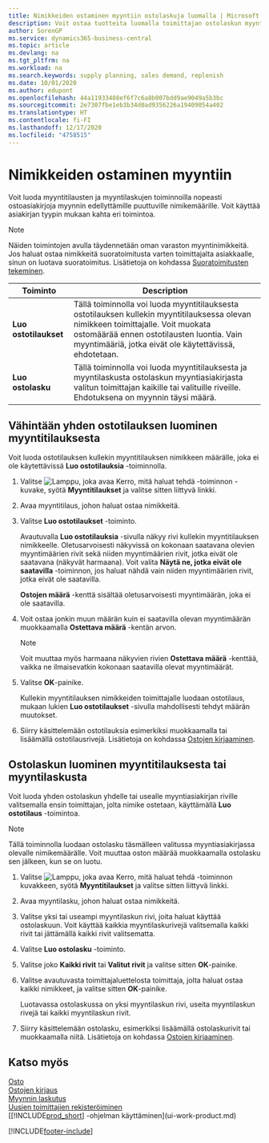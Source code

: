 ```yaml
---
title: Nimikkeiden ostaminen myyntiin ostolaskuja luomalla | Microsoft Docs
description: Voit ostaa tuotteita luomalla toimittajan ostolaskun myyntilaskusta.
author: SorenGP
ms.service: dynamics365-business-central
ms.topic: article
ms.devlang: na
ms.tgt_pltfrm: na
ms.workload: na
ms.search.keywords: supply planning, sales demand, replenish
ms.date: 10/01/2020
ms.author: edupont
ms.openlocfilehash: 44a11933488ef6f7c6a8b007bdd9ae9049a5b3bc
ms.sourcegitcommit: 2e7307fbe1eb3b34d0ad9356226a19409054a402
ms.translationtype: HT
ms.contentlocale: fi-FI
ms.lasthandoff: 12/17/2020
ms.locfileid: "4758515"
---
```

# <a name="purchase-items-for-a-sale"></a>Nimikkeiden ostaminen myyntiin
Voit luoda myyntitilausten ja myyntilaskujen toiminnoilla nopeasti ostoasiakirjoja myynnin edellyttämille puuttuville nimikemäärille. Voit käyttää asiakirjan tyypin mukaan kahta eri toimintoa.

> [!Note]
> Näiden toimintojen avulla täydennetään oman varaston myyntinimikkeitä. Jos haluat ostaa nimikkeitä suoratoimitusta varten toimittajalta asiakkaalle, sinun on luotava suoratoimitus. Lisätietoja on kohdassa [Suoratoimitusten tekeminen](sales-how-drop-shipment.md).   

|Toiminto|Description|
|--------|-----------|
|**Luo ostotilaukset**|Tällä toiminnolla voi luoda myyntitilauksesta ostotilauksen kullekin myyntitilauksessa olevan nimikkeen toimittajalle. Voit muokata ostomäärää ennen ostotilausten luontia. Vain myyntimääriä, jotka eivät ole käytettävissä, ehdotetaan.
|**Luo ostolasku**|Tällä toiminnolla voi luoda myyntitilauksesta ja myyntilaskusta ostolaskun myyntiasiakirjasta valitun toimittajan kaikille tai valituille riveille. Ehdotuksena on myynnin täysi määrä.|

## <a name="to-create-one-or-more-purchase-orders-from-a-sales-order"></a>Vähintään yhden ostotilauksen luominen myyntitilauksesta
Voit luoda ostotilauksen kullekin myyntitilauksen nimikkeen määrälle, joka ei ole käytettävissä **Luo ostotilauksia** -toiminnolla.

1. Valitse ![Lamppu, joka avaa Kerro, mitä haluat tehdä -toiminnon](media/ui-search/search_small.png "Kerro, mitä haluat tehdä") -kuvake, syötä **Myyntitilaukset** ja valitse sitten liittyvä linkki.
2. Avaa myyntitilaus, johon haluat ostaa nimikkeitä.
3. Valitse **Luo ostotilaukset** -toiminto.

    Avautuvalla **Luo ostotilauksia** -sivulla näkyy rivi kullekin myyntitilauksen nimikkeelle. Oletusarvoisesti näkyvissä on kokonaan saatavana olevien myyntimäärien rivit sekä niiden myyntimäärien rivit, jotka eivät ole saatavana (näkyvät harmaana). Voit valita **Näytä ne, jotka eivät ole saatavilla** -toiminnon, jos haluat nähdä vain niiden myyntimäärien rivit, jotka eivät ole saatavilla.

    **Ostojen määrä** -kenttä sisältää oletusarvoisesti myyntimäärän, joka ei ole saatavilla.
4. Voit ostaa jonkin muun määrän kuin ei saatavilla olevan myyntimäärän muokkaamalla **Ostettava määrä** -kentän arvon.

    > [!NOTE]  
    >   Voit muuttaa myös harmaana näkyvien rivien **Ostettava määrä** -kenttää, vaikka ne ilmaisevatkin kokonaan saatavilla olevat myyntimäärät.
5. Valitse **OK**-painike.

    Kullekin myyntitilauksen nimikkeiden toimittajalle luodaan ostotilaus, mukaan lukien **Luo ostotilaukset** -sivulla mahdollisesti tehdyt määrän muutokset.
7. Siirry käsittelemään ostotilauksia esimerkiksi muokkaamalla tai lisäämällä ostotilausrivejä. Lisätietoja on kohdassa [Ostojen kirjaaminen](purchasing-how-record-purchases.md).


## <a name="to-create-a-purchase-invoice-from-a-sales-order-or-sales-invoice"></a>Ostolaskun luominen myyntitilauksesta tai myyntilaskusta
Voit luoda yhden ostolaskun yhdelle tai usealle myyntiasiakirjan riville valitsemalla ensin toimittajan, jolta nimike ostetaan, käyttämällä **Luo ostotilaus** -toimintoa.

> [!NOTE]  
>   Tällä toiminnolla luodaan ostolasku täsmälleen valitussa myyntiasiakirjassa olevalle nimikemäärälle. Voit muuttaa oston määrää muokkaamalla ostolasku sen jälkeen, kun se on luotu.  

1. Valitse ![Lamppu, joka avaa Kerro, mitä haluat tehdä -toiminnon](media/ui-search/search_small.png "Kerro, mitä haluat tehdä") kuvakkeen, syötä **Myyntitilaukset** ja valitse sitten liittyvä linkki.
2. Avaa myyntilasku, johon haluat ostaa nimikkeitä.
3. Valitse yksi tai useampi myyntilaskun rivi, joita haluat käyttää ostolaskuun. Voit käyttää kaikkia myyntilaskurivejä valitsemalla kaikki rivit tai jättämällä kaikki rivit valitsematta.
4. Valitse **Luo ostolasku** -toiminto.
5. Valitse joko **Kaikki rivit** tai **Valitut rivit** ja valitse sitten **OK**-painike.  
6. Valitse avautuvasta toimittajaluettelosta toimittaja, jolta haluat ostaa kaikki nimikkeet, ja valitse sitten **OK**-painike.

    Luotavassa ostolaskussa on yksi myyntilaskun rivi, useita myyntilaskun rivejä tai kaikki myyntilaskun rivit.
7. Siirry käsittelemään ostolasku, esimerkiksi lisäämällä ostolaskurivit tai muokkaamalla niitä. Lisätietoja on kohdassa [Ostojen kirjaaminen](purchasing-how-record-purchases.md).

## <a name="see-also"></a>Katso myös
[Osto](purchasing-manage-purchasing.md)  
[Ostojen kirjaus](purchasing-how-record-purchases.md)  
[Myynnin laskutus](sales-how-invoice-sales.md)  
[Uusien toimittajien rekisteröiminen](purchasing-how-register-new-vendors.md)  
[[!INCLUDE[prod_short](includes/prod_short.md)] -ohjelman käyttäminen](ui-work-product.md)


[!INCLUDE[footer-include](includes/footer-banner.md)]